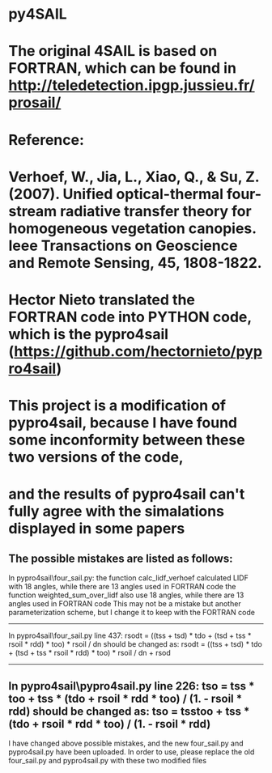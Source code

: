 # py4SAIL
# The original 4SAIL is based on FORTRAN, which can be found in http://teledetection.ipgp.jussieu.fr/prosail/
# Reference:
# Verhoef, W., Jia, L., Xiao, Q., & Su, Z. (2007). Unified optical-thermal four-stream radiative transfer theory for homogeneous vegetation canopies. Ieee Transactions on Geoscience and Remote Sensing, 45, 1808-1822.

# Hector Nieto translated the FORTRAN code into PYTHON code, which is the pypro4sail (https://github.com/hectornieto/pypro4sail)
# This project is a modification of pypro4sail, because I have found some inconformity between these two versions of the code, 
# and the results of pypro4sail can't fully agree with the simalations displayed in some papers

The possible mistakes are listed as follows:
------------------------------------
In pypro4sail\four_sail.py:
the function calc_lidf_verhoef calculated LIDF with 18 angles, while there are 13 angles used in FORTRAN code
the function weighted_sum_over_lidf also use 18 angles, while there are 13 angles used in FORTRAN code
This may not be a mistake but another parameterization scheme, but I change it to keep with the FORTRAN code

------------------------------------
In pypro4sail\four_sail.py line 437:
rsodt = ((tss + tsd) * tdo + (tsd + tss * rsoil * rdd) * too) * rsoil / dn
should be changed as:
rsodt = ((tss + tsd) * tdo + (tsd + tss * rsoil * rdd) * too) * rsoil / dn + rsod

------------------------------------
In pypro4sail\pypro4sail.py line 226:
tso = tss * too + tss * (tdo + rsoil * rdd * too) / (1. - rsoil * rdd)
should be changed as:
tso = tsstoo + tss * (tdo + rsoil * rdd * too) / (1. - rsoil * rdd)
------------------------------------


I have changed above possible mistakes, and the new four_sail.py and pypro4sail.py have been uploaded.
In order to use, please replace the old four_sail.py and pypro4sail.py with these two modified files 
